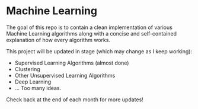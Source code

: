 # Machine Learning

The goal of this repo is to contain a clean implementation of various Machine Learning algorithms along with a concise 
and self-contained explanation of how every algorithm works.

This project will be updated in stage (which may change as I keep working):
* Supervised Learning Algorithms (almost done)
* Clustering
* Other Unsupervised Learning Algorithms
* Deep Learning
* ... Too many ideas.

Check back at the end of each month for more updates!
